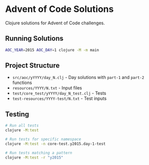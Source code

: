 # Advent of Code Solutions

Clojure solutions for Advent of Code challenges.

## Running Solutions

```bash
AOC_YEAR=2015 AOC_DAY=1 clojure -M -m main
```

## Project Structure

- `src/aoc/yYYYY/day_N.clj` - Day solutions with `part-1` and `part-2` functions
- `resources/YYYY/N.txt` - Input files
- `test/core_test/yYYYY/day_N_test.clj` - Tests
- `test-resources/YYYY-test/N.txt` - Test inputs

## Testing

```bash
# Run all tests
clojure -M:test

# Run tests for specific namespace
clojure -M:test -n core-test.y2015.day-1-test

# Run tests matching a pattern
clojure -M:test -r "y2015"
